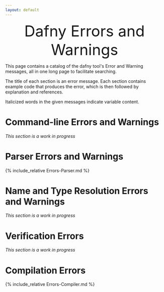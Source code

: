 ```yaml
---
layout: default
---
```

<font size="+4"><p style="text-align: center;">Dafny Errors and Warnings</p></font> <!-- PDFOMIT -->


<link rel="stylesheet" href="../assets/main.css">
<link rel="icon" href="../images/dafny-favicon.png" type="image/png">
<link rel="icon" href="../images/dafny-favicon.svg" type="image/svg+xml">

<script src="https://cdn.mathjax.org/mathjax/latest/MathJax.js?config=TeX-AMS-MML_HTMLorMML" type="text/javascript"></script>

This page contains a catalog of the dafny tool's Error and Warning messages,
all in one long page to facilitate searching.

The title of each section is an error message.
Each section contains example code that produces the error,
which is then followed by explanation and references.

Italicized words in the given messages indicate variable content.

# **Command-line Errors and Warnings**

_This section is a work in progress_
<!--  include_relative Errors-CommandLine.md--> 

# **Parser Errors and Warnings**

{% include_relative Errors-Parser.md %}

# **Name and Type Resolution Errors and Warnings**

_This section is a work in progress_

# **Verification Errors**

_This section is a work in progress_

# **Compilation Errors**

{% include_relative Errors-Compiler.md %}
